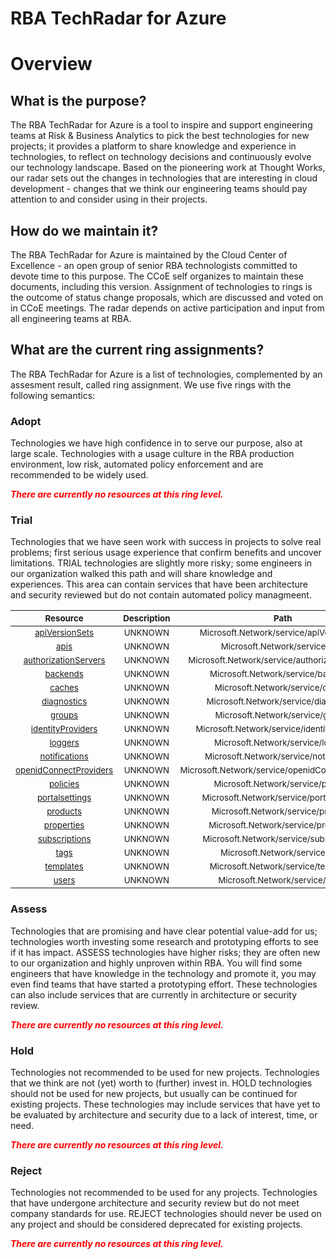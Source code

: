 
RBA TechRadar for Azure
=======================

# Overview

## What is the purpose?


The RBA TechRadar for Azure is a tool to inspire and support engineering teams at Risk & Business Analytics to pick the best technologies for new projects; it provides a platform to share knowledge and experience in technologies, to reflect on technology decisions and continuously evolve our technology landscape.  Based on the pioneering work at Thought Works, our radar sets out the changes in technologies that are interesting in cloud development - changes that we think our engineering teams should pay attention to and consider using in their projects.
## How do we maintain it?


The RBA TechRadar for Azure is maintained by the Cloud Center of Excellence - an open group of senior RBA technologists committed to devote time to this purpose.  The CCoE self organizes to maintain these documents, including this version.  Assignment of technologies to rings is the outcome of status change proposals, which are discussed and voted on in CCoE meetings.  The radar depends on active participation and input from all engineering teams at RBA.
## What are the current ring assignments?


The RBA TechRadar for Azure is a list of technologies, complemented by an assesment result, called ring assignment.  We use five rings with the following semantics:
### Adopt


Technologies we have high confidence in to serve our purpose, also at large scale.  Technologies with a usage culture in the RBA production environment, low risk, automated policy enforcement and are recommended to be widely used.  
  
***<font color="red"> There are currently no resources at this ring level. </font>***
### Trial


Technologies that we have seen work with success in projects to solve real problems;  first serious usage experience that confirm benefits and uncover limitations.  TRIAL technologies are slightly more risky; some engineers in our organization walked this path and will share knowledge and experiences.  This area can contain services that have been architecture and security reviewed but do not contain automated policy managmeent.  

|<sub>Resource</sub>|<sub>Description</sub>|<sub>Path</sub>|<sub>Status</sub>|
| :---: | :---: | :---: | :---: |
|<sub>[apiVersionSets](https://github.com/openrba/python-azure-techradar/tree/master/Microsoft.Network/service/apiVersionSets)</sub>|<sub>UNKNOWN</sub>|<sub>Microsoft.Network/service/apiVersionSets</sub>|<sub>TRIAL</sub>|
|<sub>[apis](https://github.com/openrba/python-azure-techradar/tree/master/Microsoft.Network/service/apis)</sub>|<sub>UNKNOWN</sub>|<sub>Microsoft.Network/service/apis</sub>|<sub>TRIAL</sub>|
|<sub>[authorizationServers](https://github.com/openrba/python-azure-techradar/tree/master/Microsoft.Network/service/authorizationServers)</sub>|<sub>UNKNOWN</sub>|<sub>Microsoft.Network/service/authorizationServers</sub>|<sub>TRIAL</sub>|
|<sub>[backends](https://github.com/openrba/python-azure-techradar/tree/master/Microsoft.Network/service/backends)</sub>|<sub>UNKNOWN</sub>|<sub>Microsoft.Network/service/backends</sub>|<sub>TRIAL</sub>|
|<sub>[caches](https://github.com/openrba/python-azure-techradar/tree/master/Microsoft.Network/service/caches)</sub>|<sub>UNKNOWN</sub>|<sub>Microsoft.Network/service/caches</sub>|<sub>TRIAL</sub>|
|<sub>[diagnostics](https://github.com/openrba/python-azure-techradar/tree/master/Microsoft.Network/service/diagnostics)</sub>|<sub>UNKNOWN</sub>|<sub>Microsoft.Network/service/diagnostics</sub>|<sub>TRIAL</sub>|
|<sub>[groups](https://github.com/openrba/python-azure-techradar/tree/master/Microsoft.Network/service/groups)</sub>|<sub>UNKNOWN</sub>|<sub>Microsoft.Network/service/groups</sub>|<sub>TRIAL</sub>|
|<sub>[identityProviders](https://github.com/openrba/python-azure-techradar/tree/master/Microsoft.Network/service/identityProviders)</sub>|<sub>UNKNOWN</sub>|<sub>Microsoft.Network/service/identityProviders</sub>|<sub>TRIAL</sub>|
|<sub>[loggers](https://github.com/openrba/python-azure-techradar/tree/master/Microsoft.Network/service/loggers)</sub>|<sub>UNKNOWN</sub>|<sub>Microsoft.Network/service/loggers</sub>|<sub>TRIAL</sub>|
|<sub>[notifications](https://github.com/openrba/python-azure-techradar/tree/master/Microsoft.Network/service/notifications)</sub>|<sub>UNKNOWN</sub>|<sub>Microsoft.Network/service/notifications</sub>|<sub>TRIAL</sub>|
|<sub>[openidConnectProviders](https://github.com/openrba/python-azure-techradar/tree/master/Microsoft.Network/service/openidConnectProviders)</sub>|<sub>UNKNOWN</sub>|<sub>Microsoft.Network/service/openidConnectProviders</sub>|<sub>TRIAL</sub>|
|<sub>[policies](https://github.com/openrba/python-azure-techradar/tree/master/Microsoft.Network/service/policies)</sub>|<sub>UNKNOWN</sub>|<sub>Microsoft.Network/service/policies</sub>|<sub>TRIAL</sub>|
|<sub>[portalsettings](https://github.com/openrba/python-azure-techradar/tree/master/Microsoft.Network/service/portalsettings)</sub>|<sub>UNKNOWN</sub>|<sub>Microsoft.Network/service/portalsettings</sub>|<sub>TRIAL</sub>|
|<sub>[products](https://github.com/openrba/python-azure-techradar/tree/master/Microsoft.Network/service/products)</sub>|<sub>UNKNOWN</sub>|<sub>Microsoft.Network/service/products</sub>|<sub>TRIAL</sub>|
|<sub>[properties](https://github.com/openrba/python-azure-techradar/tree/master/Microsoft.Network/service/properties)</sub>|<sub>UNKNOWN</sub>|<sub>Microsoft.Network/service/properties</sub>|<sub>TRIAL</sub>|
|<sub>[subscriptions](https://github.com/openrba/python-azure-techradar/tree/master/Microsoft.Network/service/subscriptions)</sub>|<sub>UNKNOWN</sub>|<sub>Microsoft.Network/service/subscriptions</sub>|<sub>TRIAL</sub>|
|<sub>[tags](https://github.com/openrba/python-azure-techradar/tree/master/Microsoft.Network/service/tags)</sub>|<sub>UNKNOWN</sub>|<sub>Microsoft.Network/service/tags</sub>|<sub>TRIAL</sub>|
|<sub>[templates](https://github.com/openrba/python-azure-techradar/tree/master/Microsoft.Network/service/templates)</sub>|<sub>UNKNOWN</sub>|<sub>Microsoft.Network/service/templates</sub>|<sub>TRIAL</sub>|
|<sub>[users](https://github.com/openrba/python-azure-techradar/tree/master/Microsoft.Network/service/users)</sub>|<sub>UNKNOWN</sub>|<sub>Microsoft.Network/service/users</sub>|<sub>TRIAL</sub>|

### Assess


Technologies that are promising and have clear potential value-add for us; technologies worth investing some research and prototyping efforts to see if it has impact.  ASSESS technologies have higher risks;  they are often new to our organization and highly unproven within RBA.  You will find some engineers that have knowledge in the technology and promote it, you may even find teams that have started a prototyping effort.  These technologies can also include services that are currently in architecture or security review.  
  
***<font color="red"> There are currently no resources at this ring level. </font>***
### Hold


Technologies not recommended to be used for new projects. Technologies that we think are not (yet) worth to (further) invest in.  HOLD technologies should not be used for new projects, but usually can be continued for existing projects.  These technologies may include services that have yet to be evaluated by architecture and security due to a lack of interest, time, or need.  
  
***<font color="red"> There are currently no resources at this ring level. </font>***
### Reject


Technologies not recommended to be used for any projects. Technologies that have undergone architecture and security review but do not meet company standards for use.  REJECT technologies should never be used on any project and should be considered deprecated for existing projects.  
  
***<font color="red"> There are currently no resources at this ring level. </font>***